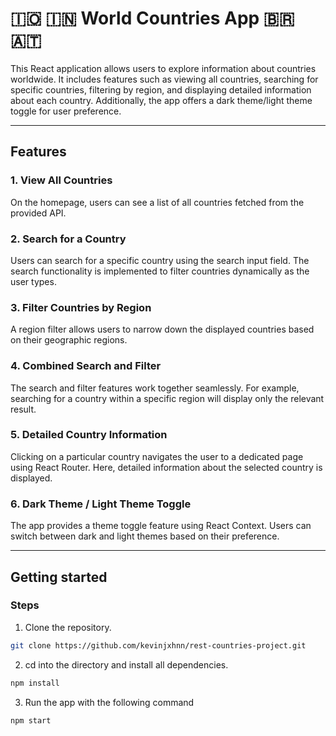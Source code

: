 # 🇮🇴 🇮🇳 World Countries App 🇧🇷 🇦🇹

This React application allows users to explore information about countries worldwide. It includes features such as viewing all countries, searching for specific countries, filtering by region, and displaying detailed information about each country. Additionally, the app offers a dark theme/light theme toggle for user preference.

--- 

## Features

### 1. View All Countries

On the homepage, users can see a list of all countries fetched from the provided API. 

### 2. Search for a Country

Users can search for a specific country using the search input field. The search functionality is implemented to filter countries dynamically as the user types.

### 3. Filter Countries by Region

A region filter allows users to narrow down the displayed countries based on their geographic regions.

### 4. Combined Search and Filter

The search and filter features work together seamlessly. For example, searching for a country within a specific region will display only the relevant result.

### 5. Detailed Country Information

Clicking on a particular country navigates the user to a dedicated page using React Router. Here, detailed information about the selected country is displayed.

### 6. Dark Theme / Light Theme Toggle

The app provides a theme toggle feature using React Context. Users can switch between dark and light themes based on their preference.

---

## Getting started

### Steps

1. Clone the repository.

``` bash
git clone https://github.com/kevinjxhnn/rest-countries-project.git
```

2. cd into the directory and install all dependencies.

```bash
npm install
```


3. Run the app with the following command
```bash
npm start
```


